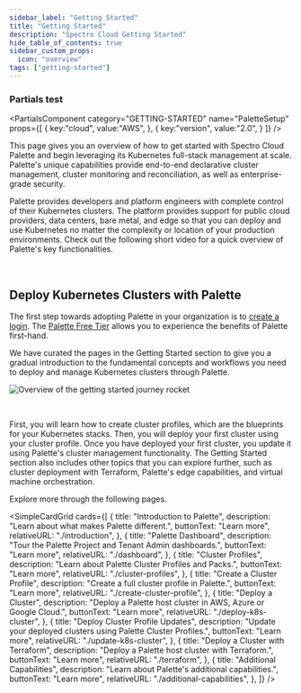```yaml
---
sidebar_label: "Getting Started"
title: "Getting Started"
description: "Spectro Cloud Getting Started"
hide_table_of_contents: true
sidebar_custom_props:
  icon: "overview"
tags: ["getting-started"]
---
```


### Partials test

<PartialsComponent
  category="GETTING-STARTED"
  name="PaletteSetup" 
  props={[
    {
      key:"cloud",
      value:"AWS",
    },
    {
      key:"version",
      value:"2.0",
    }
  ]} 
/>

This page gives you an overview of how to get started with Spectro Cloud Palette and begin leveraging its Kubernetes
full-stack management at scale. Palette's unique capabilities provide end-to-end declarative cluster management, cluster
monitoring and reconciliation, as well as enterprise-grade security.

Palette provides developers and platform engineers with complete control of their Kubernetes clusters. The platform
provides support for public cloud providers, data centers, bare metal, and edge so that you can deploy and use
Kubernetes no matter the complexity or location of your production environments. Check out the following short video for
a quick overview of Palette's key functionalities.

<YouTube
  url="https://www.youtube.com/embed/P9QBOifS_cc"
  title="Demo | Spectro Cloud Palette - Kubernetes-as-a-Service"
/>

<br />

## Deploy Kubernetes Clusters with Palette

The first step towards adopting Palette in your organization is to
[create a login](https://www.spectrocloud.com/get-started). The
[Palette Free Tier](https://www.spectrocloud.com/free-tier) allows you to experience the benefits of Palette first-hand.

We have curated the pages in the Getting Started section to give you a gradual introduction to the fundamental concepts
and workflows you need to deploy and manage Kubernetes clusters through Palette.

<div class="desktop-only-display">

![Overview of the getting started journey rocket](/getting-started/getting-started_getting-started_journey-overview.webp)

</div>

<br />

First, you will learn how to create cluster profiles, which are the blueprints for your Kubernetes stacks. Then, you
will deploy your first cluster using your cluster profile. Once you have deployed your first cluster, you update it
using Palette's cluster management functionality. The Getting Started section also includes other topics that you can
explore further, such as cluster deployment with Terraform, Palette's edge capabilities, and virtual machine
orchestration.

Explore more through the following pages.

<SimpleCardGrid
  cards={[
    {
      title: "Introduction to Palette",
      description: "Learn about what makes Palette different.",
      buttonText: "Learn more",
      relativeURL: "./introduction",
    },
    {
      title: "Palette Dashboard",
      description: "Tour the Palette Project and Tenant Admin dashboards.",
      buttonText: "Learn more",
      relativeURL: "./dashboard",
    },
    {
      title: "Cluster Profiles",
      description: "Learn about Palette Cluster Profiles and Packs.",
      buttonText: "Learn more",
      relativeURL: "./cluster-profiles",
    },
    {
      title: "Create a Cluster Profile",
      description: "Create a full cluster profile in Palette.",
      buttonText: "Learn more",
      relativeURL: "./create-cluster-profile",
    },
    {
      title: "Deploy a Cluster",
      description: "Deploy a Palette host cluster in AWS, Azure or Google Cloud.",
      buttonText: "Learn more",
      relativeURL: "./deploy-k8s-cluster",
    },
    {
      title: "Deploy Cluster Profile Updates",
      description: "Update your deployed clusters using Palette Cluster Profiles.",
      buttonText: "Learn more",
      relativeURL: "./update-k8s-cluster",
    },
    {
      title: "Deploy a Cluster with Terraform",
      description: "Deploy a Palette host cluster with Terraform.",
      buttonText: "Learn more",
      relativeURL: "./terraform",
    },
    {
      title: "Additional Capabilities",
      description: "Learn about Palette's additional capabilities.",
      buttonText: "Learn more",
      relativeURL: "./additional-capabilities",
    },
  ]}
/>
